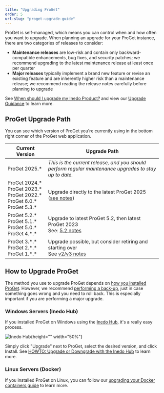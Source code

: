 ```yaml
---
title: "Upgrading ProGet"
order: 5
url-slug: "proget-upgrade-guide"
---
```


ProGet is self-managed, which means you can control when and how often you want to upgrade. When planning an upgrade for your ProGet instance, there are two categories of releases to consider:

* **Maintenance releases** are low-risk and contain only backward-compatible enhancements, bug fixes, and security patches; we recommend upgrading to the latest maintenance release at least once per quarter
* **Major releases** typically implement a brand new feature or revise an existing feature and are inherently higher risk than a maintenance release; we recommend reading the release notes carefully before planning to upgrade

See [When should I upgrade my Inedo Product?](/docs/installation/upgrading#when-should-i-upgrade-my-inedo-product) and view our [Upgrade Guidance](/docs/installation/upgrading#viewing-upgrade-guidance) to learn more.

## ProGet Upgrade Path
You can see which version of ProGet you're currently using in the bottom right corner of the ProGet web application.

| Current Version | Upgrade Path |
| --- | --- 
| ProGet&nbsp;2025.\* | *This is the current release, and you should perform regular maintenance upgrades to stay up to date.*
| ProGet&nbsp;2024.\*<br />ProGet&nbsp;2023.\*<br />ProGet&nbsp;2022.\*<br />ProGet 6.0.\*<br/>ProGet 5.3.\*  | Upgrade directly to the latest ProGet 2025 ([see notes](/docs/proget-upgrade-2025))
| ProGet 5.2.\*<br />ProGet 5.1.\* <br /> ProGet 5.0.\*<br />ProGet 4.\*.\* | Upgrade to latest ProGet 5.2, then latest ProGet 2023<br/>See: [5.2 notes](/docs/proget/installation/proget-upgrade-guide/proget-installation-and-maintenance-and-upgrade-notes-upgrading-to-proget-5-2)
| ProGet 3.\*.\* <br />ProGet 2.\*.\*<br />ProGet 1.\*.\* | Upgrade possible, but consider retiring and starting over<br/>See [v2/v3 notes](/docs/proget/installation/proget-upgrade-guide/proget-installation-and-maintenance-and-upgrade-notes-upgrading-from-proget-v2-and-v3)


## How to Upgrade ProGet

The method you use to upgrade ProGet depends on [how you installed ProGet](/docs/proget/installation/installation-guide). However, we recommend [performing a back-up](/docs/installation/backing-up-restoring), just in case something goes wrong and you need to roll back. This is especially important if you are performing a major upgrade.

### Windows Servers (Inedo Hub)
If you installed ProGet on Windows using the [Inedo Hub](/docs/installation/windows/inedo-hub), it's a really easy process.

![Inedo Hub](/resources/docs/inedohub-upgradeproget.png){height="" width="50%"}

Simply click "Upgrade" next to ProGet, select the desired version, and click Install. See [HOWTO: Upgrade or Downgrade with the Inedo Hub](/docs/installation/windows/howto-upgrade-downgrade) to learn more.

### Linux Servers (Docker)

If you installed ProGet on Linux, you can follow our [upgrading your Docker containers guide](/docs/installation/linux/installation-upgrading-docker-containers) to learn more.
